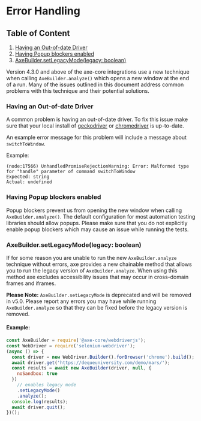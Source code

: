 # Error Handling

## Table of Content

1. [Having an Out-of-date Driver](#having-an-out-of-date-driver)
2. [Having Popup blockers enabled](#having-popup-blockers-enabled)
3. [AxeBuilder.setLegacyMode(legacy: boolean)](#axebuildersetlegacymodelegacy-boolean)

Version 4.3.0 and above of the axe-core integrations use a new technique when calling `AxeBuilder.analyze()` which opens a new window at the end of a run. Many of the issues outlined in this document address common problems with this technique and their potential solutions.

### Having an Out-of-date Driver

A common problem is having an out-of-date driver. To fix this issue make sure that your local install of [geckodriver](https://github.com/mozilla/geckodriver/releases) or [chromedriver](https://chromedriver.chromium.org/downloads) is up-to-date.

An example error message for this problem will include a message about `switchToWindow`.

Example:

```console
(node:17566) UnhandledPromiseRejectionWarning: Error: Malformed type for "handle" parameter of command switchToWindow
Expected: string
Actual: undefined
```

### Having Popup blockers enabled

Popup blockers prevent us from opening the new window when calling `AxeBuilder.analyze()`. The default configuration for most automation testing libraries should allow popups. Please make sure that you do not explicitly enable popup blockers which may cause an issue while running the tests.

### AxeBuilder.setLegacyMode(legacy: boolean)

If for some reason you are unable to run the new `AxeBuilder.analyze` technique without errors, axe provides a new chainable method that allows you to run the legacy version of `AxeBuilder.analyze`. When using this method axe excludes accessibility issues that may occur in cross-domain frames and iframes.

**Please Note:** `AxeBuilder.setLegacyMode` is deprecated and will be removed in v5.0. Please report any errors you may have while running `AxeBuilder.analyze` so that they can be fixed before the legacy version is removed.

#### Example:

```js
const AxeBuilder = require('@axe-core/webdriverjs');
const WebDriver = require('selenium-webdriver');
(async () => {
  const driver = new WebDriver.Builder().forBrowser('chrome').build();
  await driver.get('https://dequeuniversity.com/demo/mars/');
  const results = await new AxeBuilder(driver, null, {
    noSandbox: true
  })
    // enables legacy mode
    .setLegacyMode()
    .analyze();
  console.log(results);
  await driver.quit();
})();
```
